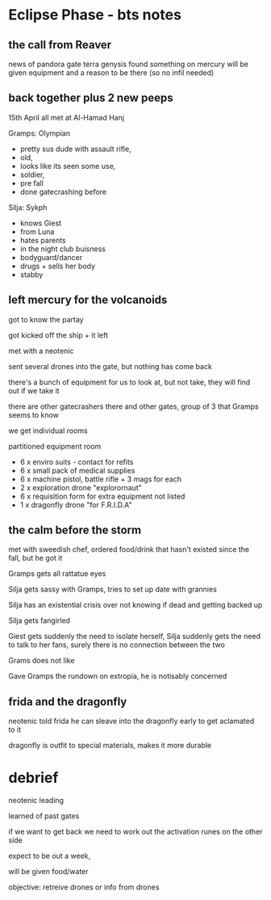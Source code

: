 # Eclipse Phase - bts notes

## the call from Reaver

news of pandora gate
terra genysis found something on mercury
will be given equipment and a reason to be there (so no infil needed)


## back together plus 2 new peeps
15th April
all met at Al-Hamad Hanj

Gramps:  Olympian
- pretty sus dude with assault rifle, 
- old, 
- looks like its seen some use, 
- soldier, 
- pre fall
- done gatecrashing before

Silja: Sykph 
- knows Giest 
- from Luna 
- hates parents 
- in the night club buisness
- bodyguard/dancer
- drugs + sells her body
- stabby

## left mercury for the volcanoids

got to know the partay

got kicked off the ship + it left

met with a neotenic

sent several drones into the gate, but nothing has come back

there's a bunch of equipment for us to look at, but not take, they will find out if we take it

there are other gatecrashers there and other gates, group of 3 that Gramps seems to know

we get individual rooms

partitioned equipment room 

- 6 x enviro suits - contact <number> for refits
- 6 x small pack of medical supplies
- 6 x machine pistol, battle rifle + 3 mags for each
- 2 x exploration drone "explorornaut"
- 6 x requisition form for extra equipment not listed
- 1 x dragonfly drone "for F.R.I.D.A"

## the calm before the storm

met with sweedish chef, ordered food/drink that hasn't existed since the fall, but he got it

Gramps gets all rattatue eyes

Silja gets sassy with Gramps, tries to set up date with grannies

Silja has an existential crisis over not knowing if dead and getting backed up

Silja gets fangirled 

Giest gets suddenly the need to isolate herself, Silja suddenly gets the need to talk to her fans, surely there is no connection between the two

Grams does not like 

Gave Gramps the rundown on extropia, he is notisably concerned

## frida and the dragonfly

neotenic told frida he can sleave into the dragonfly early to get aclamated to it

dragonfly is outfit to special materials, makes it more durable

# debrief

neotenic leading

learned of past gates

if we want to get back we need to work out the activation runes on the other side

expect to be out a week, 

will be given food/water

objective: retreive drones or info from drones


